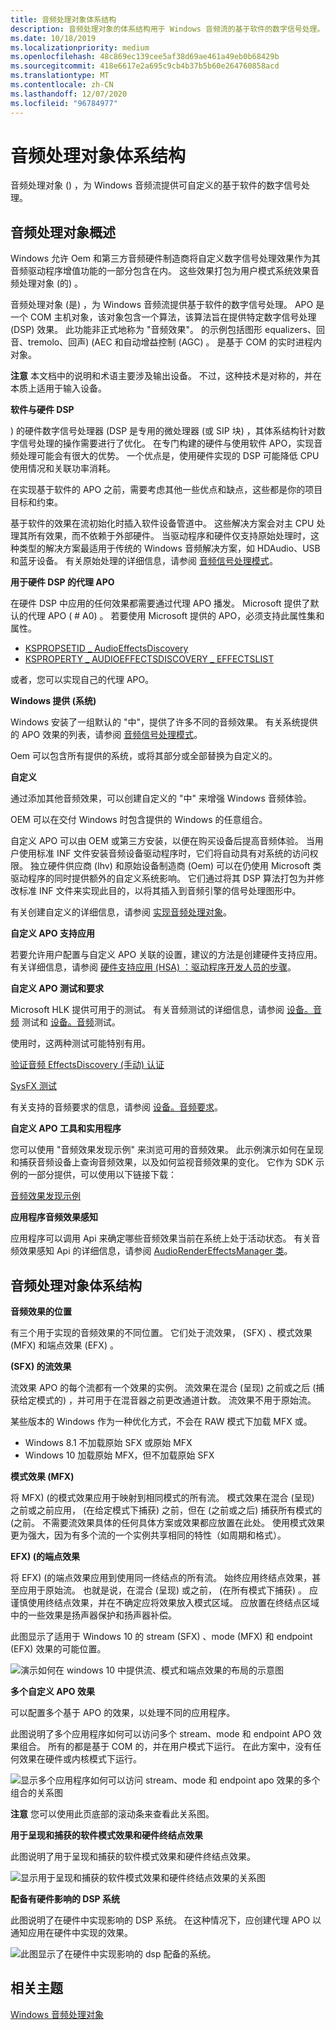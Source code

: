 ```yaml
---
title: 音频处理对象体系结构
description: 音频处理对象的体系结构用于 Windows 音频流的基于软件的数字信号处理。
ms.date: 10/18/2019
ms.localizationpriority: medium
ms.openlocfilehash: 48c869ec139cee5af38d69ae461a49eb0b68429b
ms.sourcegitcommit: 418e6617e2a695c9cb4b37b5b60e264760858acd
ms.translationtype: MT
ms.contentlocale: zh-CN
ms.lasthandoff: 12/07/2020
ms.locfileid: "96784977"
---
```

# <a name="audio-processing-object-architecture"></a>音频处理对象体系结构

音频处理对象 () ，为 Windows 音频流提供可自定义的基于软件的数字信号处理。

## <a name="span-idaudio_processing_objects_overviewspanspan-idaudio_processing_objects_overviewspanspan-idaudio_processing_objects_overviewspanaudio-processing-objects-overview"></a><span id="Audio_Processing_Objects_Overview"></span><span id="audio_processing_objects_overview"></span><span id="AUDIO_PROCESSING_OBJECTS_OVERVIEW"></span>音频处理对象概述

Windows 允许 Oem 和第三方音频硬件制造商将自定义数字信号处理效果作为其音频驱动程序增值功能的一部分包含在内。 这些效果打包为用户模式系统效果音频处理对象 (的) 。

音频处理对象 (是) ，为 Windows 音频流提供基于软件的数字信号处理。 APO 是一个 COM 主机对象，该对象包含一个算法，该算法旨在提供特定数字信号处理 (DSP) 效果。 此功能非正式地称为 "音频效果"。 的示例包括图形 equalizers、回音、tremolo、回声)  (AEC 和自动增益控制 (AGC) 。 是基于 COM 的实时进程内对象。

**注意**   本文档中的说明和术语主要涉及输出设备。 不过，这种技术是对称的，并在本质上适用于输入设备。

**软件与硬件 DSP**

) 的硬件数字信号处理器 (DSP 是专用的微处理器 (或 SIP 块) ，其体系结构针对数字信号处理的操作需要进行了优化。 在专门构建的硬件与使用软件 APO，实现音频处理可能会有很大的优势。 一个优点是，使用硬件实现的 DSP 可能降低 CPU 使用情况和关联功率消耗。

在实现基于软件的 APO 之前，需要考虑其他一些优点和缺点，这些都是你的项目目标和约束。

基于软件的效果在流初始化时插入软件设备管道中。 这些解决方案会对主 CPU 处理其所有效果，而不依赖于外部硬件。 当驱动程序和硬件仅支持原始处理时，这种类型的解决方案最适用于传统的 Windows 音频解决方案，如 HDAudio、USB 和蓝牙设备。 有关原始处理的详细信息，请参阅 [音频信号处理模式](audio-signal-processing-modes.md)。

**用于硬件 DSP 的代理 APO**

在硬件 DSP 中应用的任何效果都需要通过代理 APO 播发。 Microsoft 提供了默认的代理 APO ( # A0) 。 若要使用 Microsoft 提供的 APO，必须支持此属性集和属性。

-   [KSPROPSETID \_ AudioEffectsDiscovery](./kspropsetid-audioeffectsdiscovery.md)
-   [KSPROPERTY \_ AUDIOEFFECTSDISCOVERY \_ EFFECTSLIST](./ksproperty-audioeffectsdiscovery-effectslist.md)

或者，您可以实现自己的代理 APO。

**Windows 提供 (系统)**

Windows 安装了一组默认的 "中"，提供了许多不同的音频效果。 有关系统提供的 APO 效果的列表，请参阅 [音频信号处理模式](audio-signal-processing-modes.md)。

Oem 可以包含所有提供的系统，或将其部分或全部替换为自定义的。

**自定义**

通过添加其他音频效果，可以创建自定义的 "中" 来增强 Windows 音频体验。

OEM 可以在交付 Windows 时包含提供的 Windows 的任意组合。

自定义 APO 可以由 OEM 或第三方安装，以便在购买设备后提高音频体验。 当用户使用标准 INF 文件安装音频设备驱动程序时，它们将自动具有对系统的访问权限。 独立硬件供应商 (Ihv) 和原始设备制造商 (Oem) 可以在仍使用 Microsoft 类驱动程序的同时提供额外的自定义系统影响。 它们通过将其 DSP 算法打包为并修改标准 INF 文件来实现此目的，以将其插入到音频引擎的信号处理图形中。

有关创建自定义的详细信息，请参阅 [实现音频处理对象](implementing-audio-processing-objects.md)。

**自定义 APO 支持应用**

若要允许用户配置与自定义 APO 关联的设置，建议的方法是创建硬件支持应用。 有关详细信息，请参阅 [硬件支持应用 (HSA) ：驱动程序开发人员的步骤](../devapps/hardware-support-app--hsa--steps-for-driver-developers.md)。

**自定义 APO 测试和要求**

Microsoft HLK 提供可用于的测试。 有关音频测试的详细信息，请参阅 [设备。音频](/previous-versions/windows/hardware/hck/jj123955(v=vs.85)) 测试和 [设备。音频](/previous-versions/windows/hardware/hck/jj124726(v=vs.85))测试。

使用时，这两种测试可能特别有用。

[验证音频 EffectsDiscovery (手动) 认证](/previous-versions/windows/hardware/hck/dn456312(v=vs.85))

[SysFX 测试](/previous-versions/windows/hardware/hck/jj124017(v=vs.85))

有关支持的音频要求的信息，请参阅 [设备。音频要求](/previous-versions/windows/hardware/cert-program/deviceaudio-requirements)。

**自定义 APO 工具和实用程序**

您可以使用 "音频效果发现示例" 来浏览可用的音频效果。 此示例演示如何在呈现和捕获音频设备上查询音频效果，以及如何监视音频效果的变化。 它作为 SDK 示例的一部分提供，可以使用以下链接下载：

[音频效果发现示例](https://github.com/microsoftarchive/msdn-code-gallery-microsoft/tree/411c271e537727d737a53fa2cbe99eaecac00cc0/Official%20Windows%20Platform%20Sample/Audio%20effects%20discovery%20sample)

**应用程序音频效果感知**

应用程序可以调用 Api 来确定哪些音频效果当前在系统上处于活动状态。 有关音频效果感知 Api 的详细信息，请参阅 [AudioRenderEffectsManager 类](/uwp/api/Windows.Media.Effects.AudioRenderEffectsManager)。

## <a name="span-idaudio_processing_objects_architecturespanspan-idaudio_processing_objects_architecturespanspan-idaudio_processing_objects_architecturespanaudio-processing-objects-architecture"></a><span id="Audio_Processing_Objects_Architecture"></span><span id="audio_processing_objects_architecture"></span><span id="AUDIO_PROCESSING_OBJECTS_ARCHITECTURE"></span>音频处理对象体系结构

**音频效果的位置**

有三个用于实现的音频效果的不同位置。 它们处于流效果， (SFX) 、模式效果 (MFX) 和端点效果 (EFX) 。

**(SFX) 的流效果**

流效果 APO 的每个流都有一个效果的实例。 流效果在混合 (呈现) 之前或之后 (捕获给定模式的) ，并可用于在混音器之前更改通道计数。 流效果不用于原始流。

某些版本的 Windows 作为一种优化方式，不会在 RAW 模式下加载 MFX 或。

-   Windows 8.1 不加载原始 SFX 或原始 MFX
-   Windows 10 加载原始 MFX，但不加载原始 SFX

**模式效果 (MFX)**

将 MFX)  (的模式效果应用于映射到相同模式的所有流。 模式效果在混合 (呈现) 之前或之前应用， (在给定模式下捕获) 之前，但在 (之前或之后) 捕获所有模式的 (之前。 不需要流效果具体的任何具体方案或效果都应放置在此处。 使用模式效果更为强大，因为有多个流的一个实例共享相同的特性（如周期和格式）。

**EFX)  (的端点效果**

将 EFX)  (的端点效果应用到使用同一终结点的所有流。 始终应用终结点效果，甚至应用于原始流。 也就是说，在混合 (呈现) 或之前， (在所有模式下捕获) 。 应谨慎使用终结点效果，并在不确定应将效果放入模式区域。 应放置在终结点区域中的一些效果是扬声器保护和扬声器补偿。

此图显示了适用于 Windows 10 的 stream (SFX) 、mode (MFX) 和 endpoint (EFX) 效果的可能位置。

![演示如何在 windows 10 中提供流、模式和端点效果的布局的示意图](images/audio-apo-software-effects-summary.png)

**多个自定义 APO 效果**

可以配置多个基于 APO 的效果，以处理不同的应用程序。

此图说明了多个应用程序如何可以访问多个 stream、mode 和 endpoint APO 效果组合。 所有的都是基于 COM 的，并在用户模式下运行。 在此方案中，没有任何效果在硬件或内核模式下运行。

![显示多个应用程序如何可以访问 stream、mode 和 endpoint apo 效果的多个组合的关系图](images/audio-apo-software-effects-1.png)

**注意**  您可以使用此页底部的滚动条来查看此关系图。

**用于呈现和捕获的软件模式效果和硬件终结点效果**

此图说明了用于呈现和捕获的软件模式效果和硬件终结点效果。

![显示用于呈现和捕获的软件模式效果和硬件终结点效果的关系图](images/audio-apo-software-mode-effects-and-hardware-endpoint-effects-2.png)

**配备有硬件影响的 DSP 系统**

此图说明了在硬件中实现影响的 DSP 系统。 在这种情况下，应创建代理 APO 以通知应用在硬件中实现的效果。

![此图显示了在硬件中实现影响的 dsp 配备的系统。](images/audio-apo-dsp-equipped-system-with-hardware-effects-3.png)

## <a name="span-idrelated_topicsspanrelated-topics"></a><span id="related_topics"></span>相关主题
[Windows 音频处理对象](windows-audio-processing-objects.md)
